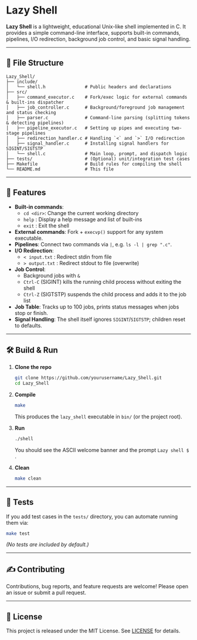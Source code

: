 # Lazy Shell

**Lazy Shell** is a lightweight, educational Unix-like shell implemented in C. It provides a simple command-line interface, supports built-in commands, pipelines, I/O redirection, background job control, and basic signal handling.

---

## 📁 File Structure

```
Lazy_Shell/
├── include/
│   └── shell.h               # Public headers and declarations
├── src/
│   ├── command_executor.c    # Fork/exec logic for external commands & built-ins dispatcher
│   ├── job_controller.c      # Background/foreground job management and status checking
│   ├── parser.c              # Command-line parsing (splitting tokens & detecting pipelines)
│   ├── pipeline_executor.c   # Setting up pipes and executing two-stage pipelines
│   ├── redirection_handler.c # Handling `<` and `>` I/O redirection
│   ├── signal_handler.c      # Installing signal handlers for SIGINT/SIGTSTP
│   └── shell.c               # Main loop, prompt, and dispatch logic
├── tests/                    # (Optional) unit/integration test cases
├── Makefile                  # Build rules for compiling the shell
└── README.md                 # This file
```

---

## 🚀 Features

- **Built-in commands**:
  - `cd <dir>`: Change the current working directory
  - `help`     : Display a help message and list of built-ins
  - `exit`     : Exit the shell
- **External commands**: Fork + `execvp()` support for any system executable.
- **Pipelines**: Connect two commands via `|`, e.g. `ls -l | grep ".c"`.
- **I/O Redirection**:
  - `< input.txt`  : Redirect stdin from file
  - `> output.txt` : Redirect stdout to file (overwrite)
- **Job Control**:
  - Background jobs with `&`
  - `Ctrl-C` (SIGINT) kills the running child process without exiting the shell
  - `Ctrl-Z` (SIGTSTP) suspends the child process and adds it to the job list
- **Job Table**: Tracks up to 100 jobs, prints status messages when jobs stop or finish.
- **Signal Handling**: The shell itself ignores `SIGINT`/`SIGTSTP`; children reset to defaults.

---

## 🛠️ Build & Run

1. **Clone the repo**
   ```bash
   git clone https://github.com/yourusername/Lazy_Shell.git
   cd Lazy_Shell
   ```

2. **Compile**
   ```bash
   make
   ```
   This produces the `lazy_shell` executable in `bin/` (or the project root).

3. **Run**
   ```bash
   ./shell
   ```
   You should see the ASCII welcome banner and the prompt `Lazy shell $ `.

4. **Clean**
   ```bash
   make clean
   ```

---

## 🧪 Tests

If you add test cases in the `tests/` directory, you can automate running them via:
```bash
make test
```

*(No tests are included by default.)*

---

## ✍️ Contributing

Contributions, bug reports, and feature requests are welcome! Please open an issue or submit a pull request.

---

## 📄 License

This project is released under the MIT License. See [LICENSE](LICENSE) for details.


